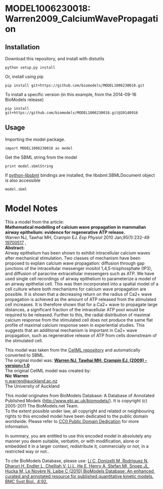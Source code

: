 # MODEL1006230018: Warren2009_CalciumWavePropagation

## Installation

Download this repository, and install with distutils

`python setup.py install`

Or, install using pip

`pip install git+https://github.com/biomodels/MODEL1006230018.git`

To install a specific version (in this example, from the 2014-09-16 BioModels release)

`pip install git+https://github.com/biomodels/MODEL1006230018.git@20140916`

## Usage

Importing the model package.

`import MODEL1006230018 as model`

Get the SBML string from the model

`print model.sbmlString`

If [python-libsbml](https://pypi.python.org/pypi/python-libsbml) bindings are
installed, the libsbml.SBMLDocument object is also accessible

`model.sbml`


# Model Notes


This a model from the article:  
**Mathematical modelling of calcium wave propagation in mammalian airway epithelium: evidence for regenerative ATP release.**   
Warren NJ, Tawhai MH, Crampin EJ. _Exp Physiol_ 2010 Jan;95(1):232-49
[19700517](http://www.ncbi.nlm.nih.gov/pubmed/19700517) ,  
**Abstract:**   
Airway epithelium has been shown to exhibit intracellular calcium waves after
mechanical stimulation. Two classes of mechanism have been proposed to explain
calcium wave propagation: diffusion through gap junctions of the intracellular
messenger inositol 1,4,5-trisphosphate (IP3), and diffusion of paracrine
extracellular messengers such as ATP. We have used single cell recordings of
airway epithelium to parameterize a model of an airway epithelial cell. This
was then incorporated into a spatial model of a cell culture where both
mechanisms for calcium wave propagation are possible. It is shown that a
decreasing return on the radius of Ca2+ wave propagation is achieved as the
amount of ATP released from the stimulated cell increases. It is therefore
shown that for a Ca2+ wave to propagate large distances, a significant
fraction of the intracellular ATP pool would be required to be released.
Further to this, the radial distribution of maximal calcium response from the
stimulated cell does not produce the same flat profile of maximal calcium
response seen in experiential studies. This suggests that an additional
mechanism is important in Ca2+ wave propagation, such as regenerative release
of ATP from cells downstream of the stimulated cell.

This model was taken from the [CellML
repository](http://www.cellml.org/models) and automatically converted to SBML.  
The original model was: [ **Warren NJ, Tawhai MH, Crampin EJ. (2009) -
version=1.0**
](http://models.cellml.org/exposure/82a49ae99c0b31180ed740577ab1a952)  
The original CellML model was created by:  
**Nic Warren**   
n.warren@auckland.ac.nz  
The University of Auckland  

This model originates from BioModels Database: A Database of Annotated
Published Models (http://www.ebi.ac.uk/biomodels/). It is copyright (c)
2005-2011 The BioModels.net Team.  
To the extent possible under law, all copyright and related or neighbouring
rights to this encoded model have been dedicated to the public domain
worldwide. Please refer to [CC0 Public Domain
Dedication](http://creativecommons.org/publicdomain/zero/1.0/) for more
information.

In summary, you are entitled to use this encoded model in absolutely any
manner you deem suitable, verbatim, or with modification, alone or embedded it
in a larger context, redistribute it, commercially or not, in a restricted way
or not..  
  
To cite BioModels Database, please use: [Li C, Donizelli M, Rodriguez N,
Dharuri H, Endler L, Chelliah V, Li L, He E, Henry A, Stefan MI, Snoep JL,
Hucka M, Le Novère N, Laibe C (2010) BioModels Database: An enhanced, curated
and annotated resource for published quantitative kinetic models. BMC Syst
Biol., 4:92.](http://www.ncbi.nlm.nih.gov/pubmed/20587024)


